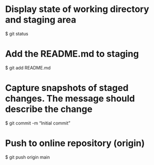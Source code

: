 # Display state of working directory and staging area
$ git status
# Add the README.md to staging
$ git add README.md
# Capture snapshots of staged changes. The message should describe the change
$ git commit -m “Initial commit” 
# Push to online repository (origin)
$ git push origin main
